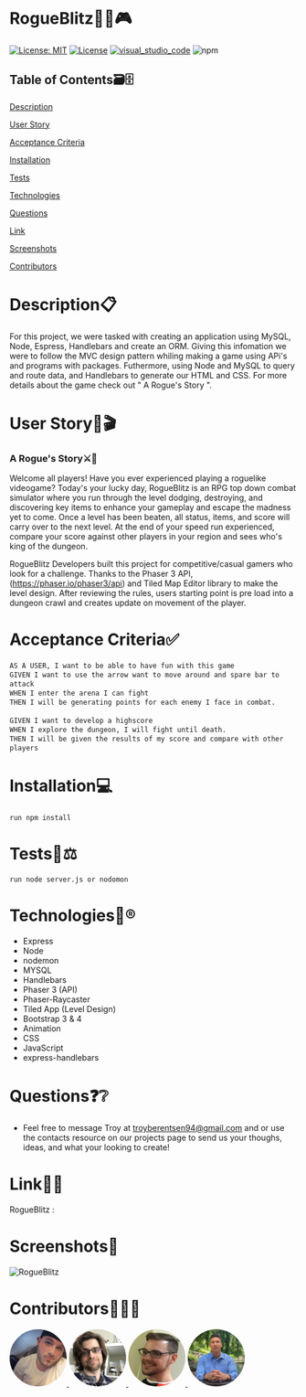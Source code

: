 # RogueBlitz🐱‍🏍🎮
[![License: MIT](https://img.shields.io/badge/License-MIT-violet.svg)](https://opensource.org/licenses/MIT)
[![License](https://img.shields.io/badge/License-Apache%202.0-red.svg)](https://opensource.org/licenses/Apache-2.0)
[![visual_studio_code](https://aleen42.github.io/badges/src/visual_studio_code.svg)](https://code.visualstudio.com) 
![npm](https://aleen42.github.io/badges/src/npm.svg)

## Table of Contents🗃🗄

[Description](#Description)

[User Story](#ARogue'sStory)

[Acceptance Criteria](#AcceptanceCriteria)

[Installation](#Installation)

[Tests](#Tests)

[Technologies](#Technologies)

[Questions](#Questions)

[Link](#Link)

[Screenshots](#Screenshots)

[Contributors](#Contributors)

# Description📋
For this project, we were tasked with creating an application using MySQL, Node, Espress, Handlebars and create an ORM.  Giving this infomation we were to follow the MVC design pattern whiling making a game using APi's and programs with packages. Futhermore, using Node and MySQL to query and route data, and Handlebars to generate our HTML and CSS. For more details about the game check out " A Rogue's Story ".

# User Story📙🎬
### A Rogue's Story⚔️📒
Welcome all players! Have you ever experienced playing a roguelike videogame? Today's your lucky day, RogueBlitz is an RPG top down combat simulator where you run through the level dodging, destroying, and discovering key items to enhance your gameplay and escape the madness yet to come. Once a level has been beaten, all status, items, and score will carry over to the next level. At the end of your speed run experienced, compare your score against other players in your region and sees who's king of the dungeon.

RogueBlitz Developers built this project for competitive/casual gamers who look for a challenge. Thanks to the Phaser 3 API, (https://phaser.io/phaser3/api) and Tiled Map Editor library to make the level design. After reviewing the rules, users starting point is pre load into a dungeon crawl and creates update on movement of the player. 

# Acceptance Criteria✅

```
AS A USER, I want to be able to have fun with this game
GIVEN I want to use the arrow want to move around and spare bar to attack
WHEN I enter the arena I can fight
THEN I will be generating points for each enemy I face in combat.

GIVEN I want to develop a highscore
WHEN I explore the dungeon, I will fight until death.
THEN I will be given the results of my score and compare with other players

```

# Installation💻

```
run npm install
```

# Tests🔬⚖

```
run node server.js or nodomon
```


# Technologies📲®
* Express
* Node
* nodemon
* MYSQL
* Handlebars
* Phaser 3 (API)
* Phaser-Raycaster
* Tiled App (Level Design)
* Bootstrap 3 & 4
* Animation
* CSS
* JavaScript
* express-handlebars


# Questions❓❔
* Feel free to message Troy at troyberentsen94@gmail.com and or use the contacts resource on our projects page to send us your thoughs, ideas, and what your looking to create!  

# Link📶🤳
RogueBlitz : 

# Screenshots📸
![RogueBlitz](https://user-images.githubusercontent.com/62157127/95813318-9adab280-0ce5-11eb-82b9-4bb629b42d1f.png)

# Contributors🙌👨‍💻

<a href="https://github.com/tmbx9482">
         <img alt="Troy Berentsen" src="team/Troy.png"
         width="100" height="100" style="border-radius:50%;">
      </a>

<a href="https://github.com/KilometersDodecahedron">
         <img alt="Miles Cohn" src="team/Miles.png"
         width="100" height="100" style="border-radius:50%;">
      </a>

<a href="https://github.com/chrissy613">
         <img alt="Chris Crook" src="team/Chris.png"
         width="100" height="100" style="border-radius:50%;">
      </a>

<a href="https://github.com/Carlosbenitez">
         <img alt="Carlos Benitez" src="team/Carlos.png"
         width="100" height="100" style="border-radius:50%;">
      </a>